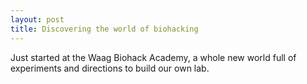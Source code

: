 ```yaml
---
layout: post
title: Discovering the world of biohacking
---
```


Just started at the Waag Biohack Academy, a whole new world full of experiments and directions to build our own lab. 



